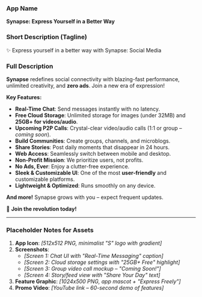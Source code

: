 ### **App Name**  
**Synapse: Express Yourself in a Better Way**  

### **Short Description (Tagline)**  
✨ Express yourself in a better way with Synapse: Social Media  

### **Full Description**  
**Synapse** redefines social connectivity with blazing-fast performance, unlimited creativity, and **zero ads**. Join a new era of expression!  

**Key Features:**  
- **Real-Time Chat**: Send messages instantly with no latency.  
- **Free Cloud Storage**: Unlimited storage for images (under 32MB) and **25GB+ for videos/audio**.  
- **Upcoming P2P Calls**: Crystal-clear video/audio calls (1:1 or group – *coming soon*).  
- **Build Communities**: Create groups, channels, and microblogs.  
- **Share Stories**: Post daily moments that disappear in 24 hours.  
- **Web Access**: Seamlessly switch between mobile and desktop.  
- **Non-Profit Mission**: We prioritize users, not profits.  
- **No Ads, Ever**: Enjoy a clutter-free experience.  
- **Sleek & Customizable UI**: One of the most **user-friendly** and customizable platforms.  
- **Lightweight & Optimized**: Runs smoothly on any device.  

**And more!** Synapse grows with you – expect frequent updates.  

📢 **Join the revolution today!**  

---

### **Placeholder Notes for Assets**  
1. **App Icon**: *[512x512 PNG, minimalist "S" logo with gradient]*  
2. **Screenshots**:  
   - *[Screen 1: Chat UI with "Real-Time Messaging" caption]*  
   - *[Screen 2: Cloud storage settings with "25GB+ Free" highlight]*  
   - *[Screen 3: Group video call mockup – "Coming Soon!"]*  
   - *[Screen 4: Story/feed view with "Share Your Day" text]*  
3. **Feature Graphic**: *[1024x500 PNG, app mascot + "Express Freely"]*  
4. **Promo Video**: *[YouTube link – 60-second demo of features]*